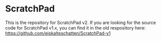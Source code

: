 # ScratchPad

This is the repository for ScratchPad v2. If you are looking for the source code for ScratchPad v1.x, you can find it in the old respository here: https://github.com/eiskalteschatten/ScratchPad-v1
